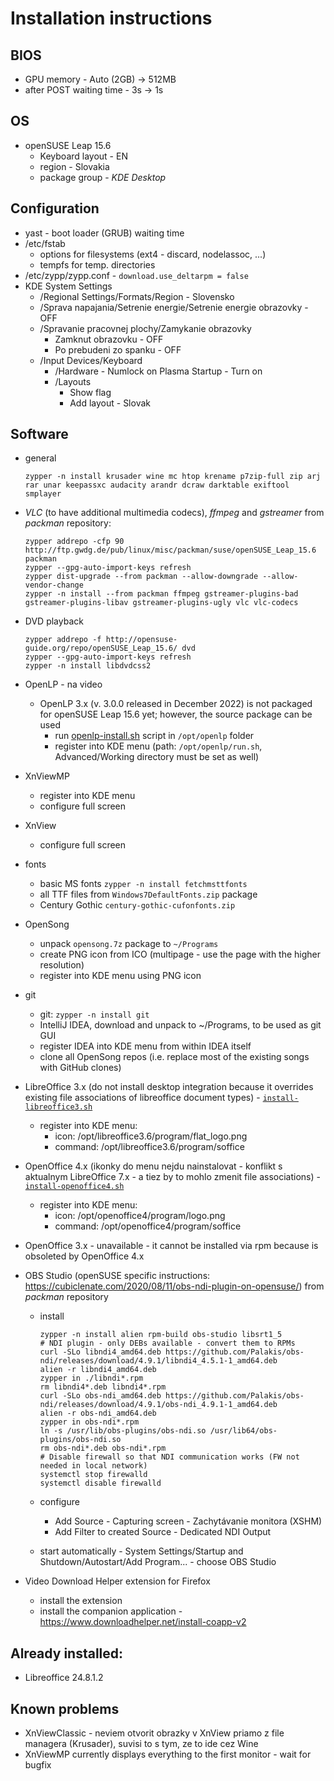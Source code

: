 # Installation instructions

## BIOS

- GPU memory - Auto (2GB) -> 512MB
- after POST waiting time - 3s -> 1s

## OS

- openSUSE Leap 15.6
    - Keyboard layout - EN
    - region - Slovakia
    - package group - _KDE Desktop_

## Configuration

- yast - boot loader (GRUB) waiting time
- /etc/fstab
    - options for filesystems (ext4 - discard, nodelassoc, ...)
    - tempfs for temp. directories
- /etc/zypp/zypp.conf - `download.use_deltarpm = false`
- KDE System Settings
    - /Regional Settings/Formats/Region - Slovensko
    - /Sprava napajania/Setrenie energie/Setrenie energie obrazovky - OFF
    - /Spravanie pracovnej plochy/Zamykanie obrazovky
        - Zamknut obrazovku - OFF
        - Po prebudeni zo spanku - OFF
    - /Input Devices/Keyboard
        - /Hardware - Numlock on Plasma Startup - Turn on
        - /Layouts
            - Show flag
            - Add layout - Slovak

## Software

- general

  ```shell
  zypper -n install krusader wine mc htop krename p7zip-full zip arj rar unar keepassxc audacity arandr dcraw darktable exiftool smplayer
  ```

- _VLC_ (to have additional multimedia codecs), _ffmpeg_ and _gstreamer_ from _packman_ repository:

  ```shell
  zypper addrepo -cfp 90 http://ftp.gwdg.de/pub/linux/misc/packman/suse/openSUSE_Leap_15.6 packman
  zypper --gpg-auto-import-keys refresh
  zypper dist-upgrade --from packman --allow-downgrade --allow-vendor-change
  zypper -n install --from packman ffmpeg gstreamer-plugins-bad gstreamer-plugins-libav gstreamer-plugins-ugly vlc vlc-codecs
  ```

- DVD playback

  ```shell
  zypper addrepo -f http://opensuse-guide.org/repo/openSUSE_Leap_15.6/ dvd
  zypper --gpg-auto-import-keys refresh
  zypper -n install libdvdcss2
  ```

- OpenLP - na video
    - OpenLP 3.x (v. 3.0.0 released in December 2022) is not packaged for openSUSE Leap 15.6 yet; however, the source package can be used
        - run [openlp-install.sh](openlp-install.sh) script in `/opt/openlp` folder 
        - register into KDE menu (path: `/opt/openlp/run.sh`, Advanced/Working directory must be set as well)

- XnViewMP
    - register into KDE menu
    - configure full screen
- XnView
    - configure full screen
- fonts
    - basic MS fonts `zypper -n install fetchmsttfonts`
    - all TTF files from `Windows7DefaultFonts.zip` package
    - Century Gothic `century-gothic-cufonfonts.zip`
- OpenSong
    - unpack `opensong.7z` package to `~/Programs`
    - create PNG icon from ICO (multipage - use the page with the higher resolution)
    - register into KDE menu using PNG icon
- git
    - git: `zypper -n install git`
    - IntelliJ IDEA, download and unpack to ~/Programs, to be used as git GUI
    - register IDEA into KDE menu from within IDEA itself
    - clone all OpenSong repos (i.e. replace most of the existing songs with GitHub clones)
- LibreOffice 3.x (do not install desktop integration because it overrides existing file associations of libreoffice document types) - [
  `install-libreoffice3.sh`](install-libreoffice3.sh)
    - register into KDE menu:
        - icon: /opt/libreoffice3.6/program/flat_logo.png
        - command: /opt/libreoffice3.6/program/soffice
- OpenOffice 4.x (ikonky do menu nejdu nainstalovat - konflikt s aktualnym LibreOffice 7.x - a tiez by to mohlo zmenit file associations) - [
  `install-openoffice4.sh`](install-openoffice4.sh)
    - register into KDE menu:
        - icon: /opt/openoffice4/program/logo.png
        - command: /opt/openoffice4/program/soffice
- OpenOffice 3.x - unavailable - it cannot be installed via rpm because is obsoleted by OpenOffice 4.x

- OBS Studio (openSUSE specific instructions: https://cubiclenate.com/2020/08/11/obs-ndi-plugin-on-opensuse/) from _packman_ repository
    - install

      ```shell
      zypper -n install alien rpm-build obs-studio libsrt1_5
      # NDI plugin - only DEBs available - convert them to RPMs
      curl -SLo libndi4_amd64.deb https://github.com/Palakis/obs-ndi/releases/download/4.9.1/libndi4_4.5.1-1_amd64.deb
      alien -r libndi4_amd64.deb
      zypper in ./libndi*.rpm
      rm libndi4*.deb libndi4*.rpm
      curl -SLo obs-ndi_amd64.deb https://github.com/Palakis/obs-ndi/releases/download/4.9.1/obs-ndi_4.9.1-1_amd64.deb
      alien -r obs-ndi_amd64.deb
      zypper in obs-ndi*.rpm
      ln -s /usr/lib/obs-plugins/obs-ndi.so /usr/lib64/obs-plugins/obs-ndi.so
      rm obs-ndi*.deb obs-ndi*.rpm
      # Disable firewall so that NDI communication works (FW not needed in local network)
      systemctl stop firewalld
      systemctl disable firewalld
      ```

    - configure
        - Add Source - Capturing screen - Zachytávanie monitora (XSHM)
        - Add Filter to created Source - Dedicated NDI Output
    - start automatically - System Settings/Startup and Shutdown/Autostart/Add Program... - choose OBS Studio

- Video Download Helper extension for Firefox
  - install the extension
  - install the companion application - https://www.downloadhelper.net/install-coapp-v2

## Already installed:

- Libreoffice 24.8.1.2

## Known problems

- XnViewClassic - neviem otvorit obrazky v XnView priamo z file managera (Krusader), suvisi to s tym, ze to ide cez Wine
- XnViewMP currently displays everything to the first monitor - wait for bugfix
